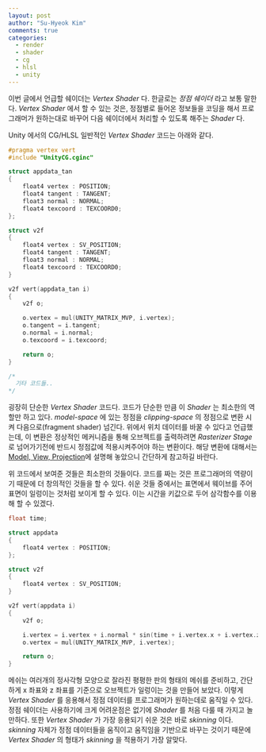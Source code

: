 ```yaml
---
layout: post
author: "Su-Hyeok Kim"
comments: true
categories:
  - render
  - shader
  - cg
  - hlsl
  - unity
---
```


이번 글에서 언급할 쉐이더는 _Vertex Shader_ 다. 한글로는 _정점 쉐이더_ 라고 보통 말한다. _Vertex Shader_ 에서 할 수 있는 것은, 정점별로 들어온 정보들을 코딩을 해서 프로그래머가 원하는대로 바꾸어 다음 쉐이더에서 처리할 수 있도록 해주는 _Shader_ 다.

Unity 에서의 CG/HLSL 일반적인 _Vertex Shader_ 코드는 아래와 같다.

``` c
#pragma vertex vert
#include "UnityCG.cginc"

struct appdata_tan
{
    float4 vertex : POSITION;
    float4 tangent : TANGENT;
    float3 normal : NORMAL;
    float4 texcoord : TEXCOORD0;
};

struct v2f
{
    float4 vertex : SV_POSITION;
    float4 tangent : TANGENT;
    float3 normal : NORMAL;
    float4 texcoord : TEXCOORD0;
}

v2f vert(appdata_tan i)
{
    v2f o;

    o.vertex = mul(UNITY_MATRIX_MVP, i.vertex);
    o.tangent = i.tangent;
    o.normal = i.normal;
    o.texcoord = i.texcoord;

    return o;
}

/*
  기타 코드들..
*/
```

굉장히 단순한 _Vertex Shader_ 코드다. 코드가 단순한 만큼 이 _Shader_ 는 최소한의 역할만 하고 있다. _model-space_ 에 있는 정점을 _clipping-space_ 의 정점으로 변환 시켜 다음으로(fragment shader) 넘긴다. 위에서 위치 데이터를 바꿀 수 있다고 언급했는데, 이 변환은 정상적인 메커니즘을 통해 오브젝트를 출력하려면 _Rasterizer Stage_ 로 넘어가기전에 반드시 정점값에 적용시켜주어야 하는 변환이다. 해당 변환에 대해서는 [Model, View, Projection](https://docs.google.com/presentation/d/10VzsjfifKJlRTHDlBq7e8vNBTu4D5jOWUF87KYYGwlk/edit?usp=sharing)에 설명해 놓았으니 간단하게 참고하길 바란다.

위 코드에서 보여준 것들은 최소한의 것들이다. 코드를 짜는 것은 프로그래머의 역량이기 때문에 더 창의적인 것들을 할 수 있다. 쉬운 것들 중에서는 표면에서 웨이브를 주어 표면이 일렁이는 것처럼 보이게 할 수 있다. 이는 시간을 키값으로 두어 삼각함수를 이용해 할 수 있겠다.

``` C
float time;

struct appdata
{
    float4 vertex : POSITION;
};

struct v2f
{
    float4 vertex : SV_POSITION;
}

v2f vert(appdata i)
{
    v2f o;

    i.vertex = i.vertex + i.normal * sin(time + i.vertex.x + i.vertex.z);
    o.vertex = mul(UNITY_MATRIX_MVP, i.vertex);

    return o;
}
```

메쉬는 여러개의 정사각형 모양으로 잘라진 평평한 판의 형태의 메쉬를 준비하고, 간단하게 x 좌표와 z 좌표를 기준으로 오브젝트가 일렁이는 것을 만들어 보았다. 이렇게 _Vertex Shader_ 를 응용해서 정점 데이터를 프로그래머가 원하는데로 움직일 수 있다. 정점 쉐이더는 사용하기에 크게 어려운점은 없기에 _Shader_ 를 처음 다룰 때 가지고 놀만하다. 또한 _Vertex Shader_ 가 가장 응용되기 쉬운 것은 바로 _skinning_ 이다. _skinning_ 자체가 정점 데이터들을 움직이고 움직임을 기반으로 바꾸는 것이기 때문에 _Vertex Shader_ 의 형태가 _skinning_ 을 적용하기 가장 알맞다.
